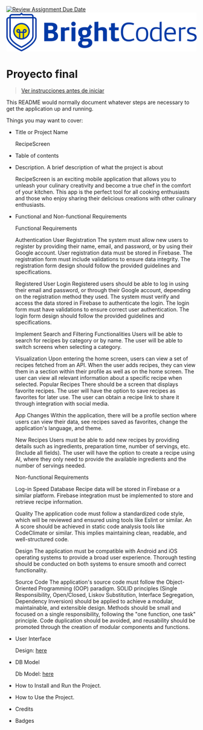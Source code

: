 [![Review Assignment Due Date](https://classroom.github.com/assets/deadline-readme-button-24ddc0f5d75046c5622901739e7c5dd533143b0c8e959d652212380cedb1ea36.svg)](https://classroom.github.com/a/mjKGLkyr)
![BrightCoders Logo](img/logo.png)

# Proyecto final

> [Ver instrucciones antes de iniciar](./instructions/instructions.md)

This README would normally document whatever steps are necessary to get the application up and running.

Things you may want to cover:

- Title or Project Name

  RecipeScreen
  
- Table of contents
- Description. A brief description of what the project is about

    RecipeScreen is an exciting mobile application that allows you to unleash your culinary creativity and become a true chef in the comfort  of your kitchen. This app is the perfect tool for all cooking enthusiasts and those who enjoy sharing their delicious creations with      other culinary enthusiasts.
  
- Functional and Non-functional Requirements

  Functional Requirements

    Authentication
    User Registration
    The system must allow new users to register by providing their name, email, and password, or by using their Google account.
    User registration data must be stored in Firebase.
    The registration form must include validations to ensure data integrity.
    The registration form design should follow the provided guidelines and specifications.
    
    Registered User Login
    Registered users should be able to log in using their email and password, or through their Google account, depending on the registration method they used.
    The system must verify and access the data stored in Firebase to authenticate the login.
    The login form must have validations to ensure correct user authentication.
    The login form design should follow the provided guidelines and specifications.
    
    Implement Search and Filtering Functionalities
    Users will be able to search for recipes by category or by name.
    The user will be able to switch screens when selecting a category.
    
    Visualization
    Upon entering the home screen, users can view a set of recipes fetched from an API.
    When the user adds recipes, they can view them in a section within their profile as well as on the home screen.
    The user can view all relevant information about a specific recipe when selected.
    Popular Recipes
    There should be a screen that displays favorite recipes.
    The user will have the option to save recipes as favorites for later use.
    The user can obtain a recipe link to share it through integration with social media.
    
    App Changes
    Within the application, there will be a profile section where users can view their data, see recipes saved as favorites, change the application's language, and theme.
    
    New Recipes
    Users must be able to add new recipes by providing details such as ingredients, preparation time, number of servings, etc. (Include all fields).
    The user will have the option to create a recipe using AI, where they only need to provide the available ingredients and the number of servings needed.
    
    Non-functional Requirements
    
    Log-in Speed
    Database
    Recipe data will be stored in Firebase or a similar platform.
    Firebase integration must be implemented to store and retrieve recipe information.
    
    Quality
    The application code must follow a standardized code style, which will be reviewed and ensured using tools like Eslint or similar.
    An A score should be achieved in static code analysis tools like CodeClimate or similar. This implies maintaining clean, readable, and well-structured code.
    
    Design
    The application must be compatible with Android and iOS operating systems to provide a broad user experience.
    Thorough testing should be conducted on both systems to ensure smooth and correct functionality.
    
    Source Code
    The application's source code must follow the Object-Oriented Programming (OOP) paradigm.
    SOLID principles (Single Responsibility, Open/Closed, Liskov Substitution, Interface Segregation, Dependency Inversion) should be applied to achieve a modular, maintainable, and extensible design.
    Methods should be small and focused on a single responsibility, following the "one function, one task" principle.
    Code duplication should be avoided, and reusability should be promoted through the creation of modular components and functions.

- User Interface

    Design: [here](https://www.figma.com/file/1yIXFqaVE2C01DroGWsRcN/Proyecto-final?type=design&node-id=0-1&mode=design&t=9XCubx1XJrD5Yi4n-0)

- DB Model
  
  Db Model: [here](https://dbdiagram.io/d/64c0640d02bd1c4a5eb1915a)
  
- How to Install and Run the Project.
- How to Use the Project.
- Credits
- Badges
